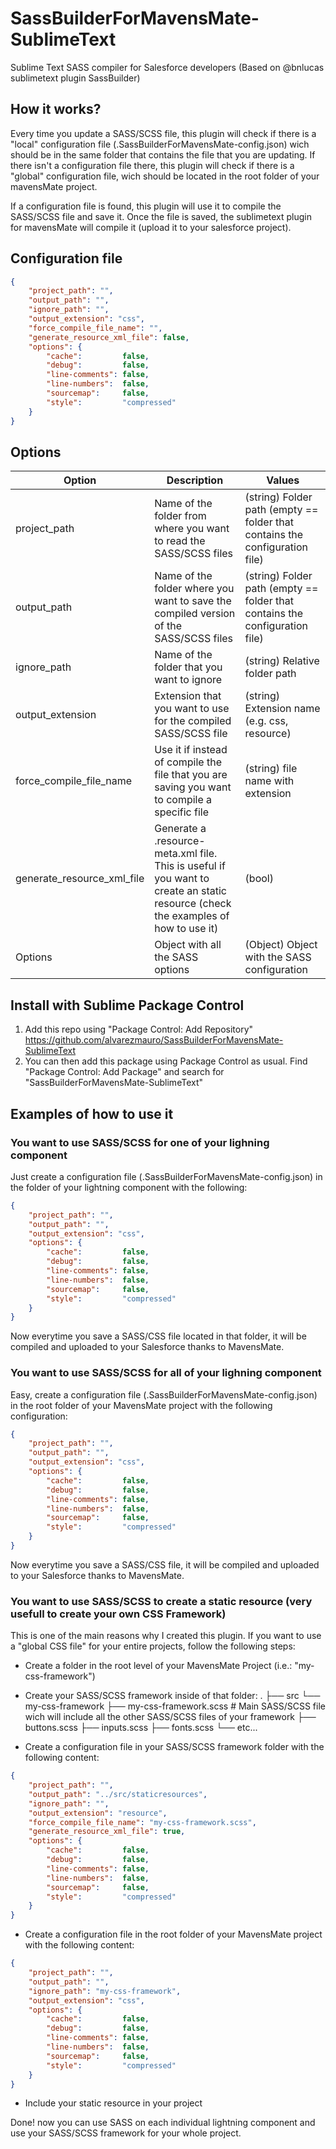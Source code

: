 # SassBuilderForMavensMate-SublimeText

Sublime Text SASS compiler for Salesforce developers (Based on @bnlucas sublimetext plugin SassBuilder)

## How it works?
Every time you update a SASS/SCSS file, this plugin will check if there is a "local" configuration file (.SassBuilderForMavensMate-config.json) wich should be in the same folder that contains the file that you are updating. If there isn't a configuration file there, this plugin will check if there is a "global" configuration file, wich should be located in the root folder of your mavensMate project.

If a configuration file is found, this plugin will use it to compile the SASS/SCSS file and save it. Once the file is saved, the sublimetext plugin for mavensMate will compile it (upload it to your salesforce project).

## Configuration file

```json
{
    "project_path": "",
    "output_path": "",
    "ignore_path": "",
    "output_extension": "css",
    "force_compile_file_name": "",
    "generate_resource_xml_file": false,
    "options": {
        "cache":         false,
        "debug":         false,
        "line-comments": false,
        "line-numbers":  false,
        "sourcemap":     false,
        "style":         "compressed"
    }
}
```

## Options

| Option  | Description | Values |
| ------- | ----------- | ------ |
| project_path | Name of the folder from where you want to read the SASS/SCSS files | (string) Folder path (empty == folder that contains the configuration file)|
| output_path | Name of the folder where you want to save the compiled version of the SASS/SCSS files | (string) Folder path (empty == folder that contains the configuration file) |
| ignore_path | Name of the folder that you want to ignore | (string) Relative folder path |
| output_extension | Extension that you want to use for the compiled SASS/SCSS file | (string) Extension name (e.g. css, resource) |
| force_compile_file_name | Use it if instead of compile the file that you are saving you want to compile a specific file | (string) file name with extension |
| generate_resource_xml_file | Generate a .resource-meta.xml file. This is useful if you want to create an static resource (check the examples of how to use it) | (bool) |
| Options | Object with all the SASS options | (Object) Object with the SASS configuration |


## Install with Sublime Package Control

1. Add this repo using "Package Control: Add Repository" https://github.com/alvarezmauro/SassBuilderForMavensMate-SublimeText
2. You can then add this package using Package Control as usual. Find "Package Control: Add Package" and search for "SassBuilderForMavensMate-SublimeText"

## Examples of how to use it

### You want to use SASS/SCSS for one of your lighning component
Just create a configuration file (.SassBuilderForMavensMate-config.json) in the folder of your lightning component with the following:
```json
{
    "project_path": "",
    "output_path": "",
    "output_extension": "css",
    "options": {
        "cache":         false,
        "debug":         false,
        "line-comments": false,
        "line-numbers":  false,
        "sourcemap":     false,
        "style":         "compressed"
    }
}
```
Now everytime you save a SASS/CSS file located in that folder, it will be compiled and uploaded to your Salesforce thanks to MavensMate.

### You want to use SASS/SCSS for all of your lighning component
Easy, create a configuration file (.SassBuilderForMavensMate-config.json) in the root folder of your MavensMate project with the following configuration:
```json
{
    "project_path": "",
    "output_path": "",
    "output_extension": "css",
    "options": {
        "cache":         false,
        "debug":         false,
        "line-comments": false,
        "line-numbers":  false,
        "sourcemap":     false,
        "style":         "compressed"
    }
}
```
Now everytime you save a SASS/CSS file, it will be compiled and uploaded to your Salesforce thanks to MavensMate.


### You want to use SASS/SCSS to create a static resource (very usefull to create your own CSS Framework)
This is one of the main reasons why I created this plugin. If you want to use a "global CSS file" for your entire projects, follow the following steps:

- Create a folder in the root level of your MavensMate Project (i.e.: "my-css-framework")
- Create your SASS/SCSS framework inside of that folder:
    .
    ├── src
    └── my-css-framework
            ├── my-css-framework.scss                # Main SASS/SCSS file wich will include all the other SASS/SCSS files of your framework
            ├── buttons.scss
            ├── inputs.scss
            ├── fonts.scss
            └── etc...

- Create a configuration file in your SASS/SCSS framework folder with the following content:
```json
{
    "project_path": "",
    "output_path": "../src/staticresources",
    "ignore_path": "",
    "output_extension": "resource",
    "force_compile_file_name": "my-css-framework.scss",
    "generate_resource_xml_file": true,
    "options": {
        "cache":         false,
        "debug":         false,
        "line-comments": false,
        "line-numbers":  false,
        "sourcemap":     false,
        "style":         "compressed"
    }
}
```
- Create a configuration file in the root folder of your MavensMate project with the following content:
```json
{
    "project_path": "",
    "output_path": "",
    "ignore_path": "my-css-framework",
    "output_extension": "css",
    "options": {
        "cache":         false,
        "debug":         false,
        "line-comments": false,
        "line-numbers":  false,
        "sourcemap":     false,
        "style":         "compressed"
    }
}
```

- Include your static resource in your project

Done! now you can use SASS on each individual lightning component and use your SASS/SCSS framework for your whole project.
